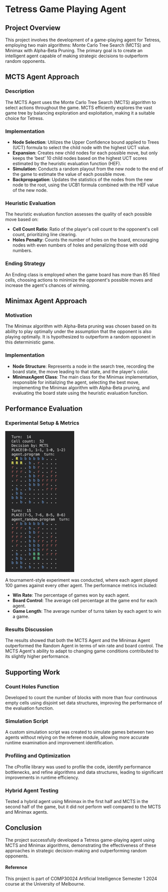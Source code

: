 # Tetress Game Playing Agent

## Project Overview

This project involves the development of a game-playing agent for Tetress, employing two main algorithms: Monte Carlo Tree Search (MCTS) and Minimax with Alpha-Beta Pruning. The primary goal is to create an intelligent agent capable of making strategic decisions to outperform random opponents.

## MCTS Agent Approach

### Description

The MCTS Agent uses the Monte Carlo Tree Search (MCTS) algorithm to select actions throughout the game. MCTS efficiently explores the vast game tree by balancing exploration and exploitation, making it a suitable choice for Tetress.

### Implementation

- **Node Selection**: Utilizes the Upper Confidence bound applied to Trees (UCT) formula to select the child node with the highest UCT value.
- **Expansion**: Creates new child nodes for each possible move, but only keeps the ‘best’ 10 child nodes based on the highest UCT scores estimated by the heuristic evaluation function (HEF).
- **Simulation**: Conducts a random playout from the new node to the end of the game to estimate the value of each possible move.
- **Backpropagation**: Updates the statistics of the nodes from the new node to the root, using the UCB1 formula combined with the HEF value of the new node.

### Heuristic Evaluation

The heuristic evaluation function assesses the quality of each possible move based on:

- **Cell Count Ratio**: Ratio of the player's cell count to the opponent's cell count, prioritizing line clearing.
- **Holes Penalty**: Counts the number of holes on the board, encouraging nodes with even numbers of holes and penalizing those with odd numbers.

### Ending Strategy

An Ending class is employed when the game board has more than 85 filled cells, choosing actions to minimize the opponent's possible moves and increase the agent's chances of winning.

## Minimax Agent Approach

### Motivation

The Minimax algorithm with Alpha-Beta pruning was chosen based on its ability to play optimally under the assumption that the opponent is also playing optimally. It is hypothesized to outperform a random opponent in this deterministic game.

### Implementation

- **Node Structure**: Represents a node in the search tree, recording the board state, the move leading to that state, and the player's color.
- **MinimaxAgent Class**: The main class for the Minimax implementation, responsible for initializing the agent, selecting the best move, implementing the Minimax algorithm with Alpha-Beta pruning, and evaluating the board state using the heuristic evaluation function.

## Performance Evaluation

### Experimental Setup & Metrics

<img src="image.png" alt="A game simulation" width="220"/>

A tournament-style experiment was conducted, where each agent played 100 games against every other agent. The performance metrics included:

- **Win Rate**: The percentage of games won by each agent.
- **Board Control**: The average cell percentage at the game end for each agent.
- **Game Length**: The average number of turns taken by each agent to win a game.

### Results Discussion

The results showed that both the MCTS Agent and the Minimax Agent outperformed the Random Agent in terms of win rate and board control. The MCTS Agent's ability to adapt to changing game conditions contributed to its slightly higher performance.

## Supporting Work

### Count Holes Function

Developed to count the number of blocks with more than four continuous empty cells using disjoint set data structures, improving the performance of the evaluation function.

### Simulation Script

A custom simulation script was created to simulate games between two agents without relying on the referee module, allowing more accurate runtime examination and improvement identification.

### Profiling and Optimization

The cProfile library was used to profile the code, identify performance bottlenecks, and refine algorithms and data structures, leading to significant improvements in runtime efficiency.

### Hybrid Agent Testing

Tested a hybrid agent using Minimax in the first half and MCTS in the second half of the game, but it did not perform well compared to the MCTS and Minimax agents.

## Conclusion

The project successfully developed a Tetress game-playing agent using MCTS and Minimax algorithms, demonstrating the effectiveness of these approaches in strategic decision-making and outperforming random opponents.

#### Reference

This project is part of COMP30024 Artificial Intelligence Semester 1 2024 course at the University of Melbourne.
